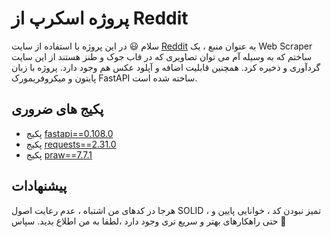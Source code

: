# پروژه اسکرپ از Reddit
سلام 😃
 در این پروژه با استفاده از سایت [Reddit](https://www.reddit.com/) به عنوان منبع ، یک Web Scraper ساختم که به وسیله آم می توان تصاویری که در قاب جوک و طنز هستند از این سایت گردآوری و ذخیره کرد. همچنین قابلیت اضافه و آپلود عکس هم وجود دارد.
 پروژه با زبان پایتون و میکروفریمورک FastAPI ساخته شده است.
  


## پکیج های ضروری

- پکیج [fastapi==0.108.0](https://pypi.org/project/fastapi/)
- پکیج [requests==2.31.0](https://pypi.org/project/requests/)
- پکیج [praw==7.7.1](https://pypi.org/project/praw/)


## پیشنهادات
هرجا در کدهای من اشتباه ، عدم رعایت اصول SOLID ، تمیز نبودن کد ، خوانایی پایین و حتی راهکارهای بهتر و سریع تری وجود دارد ،لطفا به من اطلاع بدید.
سپاس 🙏
